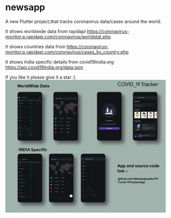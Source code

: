 # newsapp

A new Flutter project,that tracks coronavirus data/cases around the world.


It shows worldwide data from rapidapi
https://coronavirus-monitor.p.rapidapi.com/coronavirus/worldstat.php


It shows countries data from
https://coronavirus-monitor.p.rapidapi.com/coronavirus/cases_by_country.php

It shows India specific details from covid19india.org
https://api.covid19india.org/data.json

If you like it please give it a star :)
![](Screenshot/covid.png)

